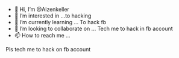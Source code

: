 - 👋 Hi, I’m @Aizenkeller
- 👀 I’m interested in ...to hacking
- 🌱 I’m currently learning ... To hack fb
- 💞️ I’m looking to collaborate on ... Tech  me to hack in fb account 
- 📫 How to reach me ...

<!---
Aizenkeller/Aizenkeller is a ✨ special ✨ repository because its `README.md` (this file) appears on your GitHub profile.
You can click the Preview link to take a look at your changes.
--->
Pls tech me to hack on fb account 
